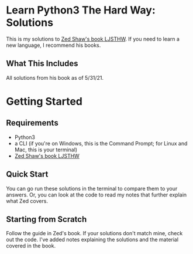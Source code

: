# Learn Python3 The Hard Way: Solutions

This is my solutions to [Zed Shaw's book LJSTHW](https://learncodethehardway.org/python/). If you need to learn a new language, I recommend his books.

## What This Includes
All solutions from his book as of 5/31/21.

# Getting Started

## Requirements
* Python3
* a CLI (if you're on Windows, this is the Command Prompt; for Linux and Mac, this is your terminal)
* [Zed Shaw's book LJSTHW](https://learncodethehardway.org/python/)

## Quick Start
You can go run these solutions in the terminal to compare them to your answers. Or, you can look at the code to read my notes that further explain what Zed covers.

## Starting from Scratch
Follow the guide in Zed's book. If your solutions don't match mine, check out the code. I've added notes explaining the solutions and the material covered in the book.
